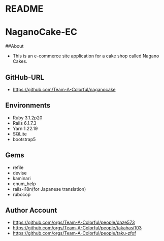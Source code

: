 # README

# NaganoCake-EC

##About
* This is an e-commerce site application for a cake shop called Nagano Cakes.

## GitHub-URL
* https://github.com/Team-A-Colorful/naganocake

## Environments
* Ruby 3.1.2p20
* Rails 6.1.7.3
* Yarn 1.22.19
* SQLite
* bootstrap5

## Gems
* refile
* devise
* kaminari
* enum_help
* rails-i18n(for Japanese translation)
* rubocop

## Author Account
* https://github.com/orgs/Team-A-Colorful/people/daze573
* https://github.com/orgs/Team-A-Colorful/people/takahasi103
* https://github.com/orgs/Team-A-Colorful/people/taku-zfof

